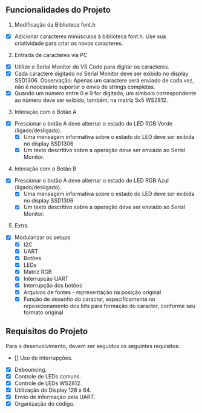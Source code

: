 ## Funcionalidades do Projeto

1. Modificação da Biblioteca font.h
- [x] Adicionar caracteres minúsculos à biblioteca font.h. Use sua criatividade para criar os novos caracteres.

2. Entrada de caracteres via PC
- [x] Utilize o Serial Monitor do VS Code para digitar os caracteres.
- [x] Cada caractere digitado no Serial Monitor deve ser exibido no display SSD1306.
Observação: Apenas um caractere será enviado de cada vez, não é necessário suportar o envio de strings completas.
- [x] Quando um número entre 0 e 9 for digitado, um símbolo correspondente ao número deve ser exibido, também, na matriz 5x5 WS2812.

3. Interação com o Botão A
- [x] Pressionar o botão A deve alternar o estado do LED RGB Verde (ligado/desligado).
    - [x] Uma mensagem informativa sobre o estado do LED deve ser exibida no display SSD1306
    - [x] Um texto descritivo sobre a operação deve ser enviado ao Serial Monitor.

4. Interação com o Botão B
- [x] Pressionar o botão A deve alternar o estado do LED RGB Azul (ligado/desligado).
    - [x] Uma mensagem informativa sobre o estado do LED deve ser exibida no display SSD1306
    - [x] Um texto descritivo sobre a operação deve ser enviado ao Serial Monitor.
 
5. Extra
- [x] Modularizar os setups
    - [x] I2C
    - [x] UART
    - [x] Botões
    - [x] LEDs
    - [x] Matriz RGB
    - [x] Interrupção UART
    - [x] Interrupção dos botões
    - [x] Arquivos de fontes - representação na posição original 
    - [x] Função de desenho do caracter, especificamente no reposicionamento dos bits para formação do caracter, conforme seu formato original 
 
## Requisitos do Projeto

Para o desenvolvimento, devem ser seguidos os seguintes requisitos:<br>
- [] Uso de interrupções.<br>
- [x] Debouncing.<br>
- [x] Controle de LEDs comuns.<br>
- [x] Controle de LEDs WS2812.<br>
- [x] Utilização do Display 128 x 64.<br>
- [x] Envio de informação pela UART.<br>
- [x] Organização do código.<br>